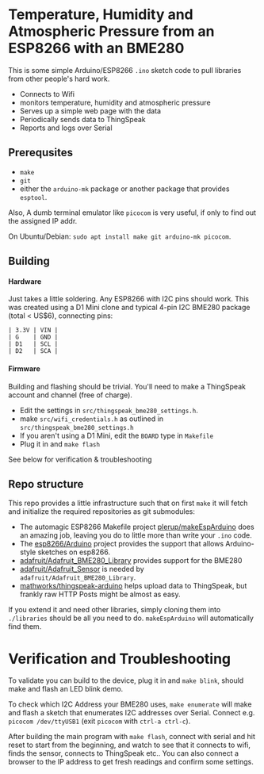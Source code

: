 # Temperature, Humidity and Atmospheric Pressure from an ESP8266 with an BME280

This is some simple Arduino/ESP8266 `.ino` sketch code to pull libraries from other people's hard work.

* Connects to Wifi
* monitors temperature, humidity and atmospheric pressure
* Serves up a simple web page with the data
* Periodically sends data to ThingSpeak
* Reports and logs over Serial

## Prerequsites

* `make`
* `git`
* either the `arduino-mk` package or another package that provides `esptool`.

Also, A dumb terminal emulator like `picocom` is very useful, if only to find out the assigned IP addr.

On Ubuntu/Debian: `sudo apt install make git arduino-mk picocom`.

## Building

#### Hardware

Just takes a little soldering.  Any ESP8266 with I2C pins should work.  This was created using a D1 Mini clone and typical 4-pin I2C BME280 package (total < US$6), connecting pins:

```
| 3.3V | VIN |
| G    | GND |
| D1   | SCL |
| D2   | SCA |
```

#### Firmware

Building and flashing should be trivial.  You'll need to make a ThingSpeak account and channel (free of charge).

* Edit the settings in `src/thingspeak_bme280_settings.h`.
* make `src/wifi_credentials.h` as outlined in `src/thingspeak_bme280_settings.h`
* If you aren't using a D1 Mini, edit the `BOARD` type in `Makefile`
* Plug it in and `make flash`

See below for verification & troubleshooting

## Repo structure

This repo provides a little infrastructure such that on first `make` it will fetch and initialize the required repositories as git submodules:

* The automagic ESP8266 Makefile project [plerup/makeEspArduino](https://github.com/plerup/makeEspArduino) does an amazing job, leaving you do to little more than write your `.ino` code.
* The [esp8266/Arduino](https://github.com/esp8266/Arduino.git) project provides the support that allows Arduino-style sketches on esp8266.
* [adafruit/Adafruit_BME280_Library](https://github.com/adafruit/Adafruit_BME280_Library.git) provides support for the BME280
* [adafruit/Adafruit_Sensor](https://github.com/adafruit/Adafruit_Sensor.git) is needed by `adafruit/Adafruit_BME280_Library`.
* [mathworks/thingspeak-arduino](https://github.com/mathworks/thingspeak-arduino.git) helps upload data to ThingSpeak, but frankly raw HTTP Posts might be almost as easy.

If you extend it and need other libraries, simply cloning them into `./libraries` should be all you need to do.  `makeEspArduino` will automatically find them.

# Verification and Troubleshooting

To validate you can build to the device, plug it in and `make blink`, should make and flash an LED blink demo.

To check which I2C Address your BME280 uses, `make enumerate` will make and flash a sketch that enumerates I2C addresses over Serial. Connect e.g. `picocom /dev/ttyUSB1` (exit `picocom` with `ctrl-a ctrl-c`).

After building the main program with `make flash`, connect with serial and hit reset to start from the beginning, and watch to see that it connects to wifi, finds the sensor, connects to ThingSpeak etc..  You can also connect a browser to the IP address to get fresh readings and confirm some settings.
